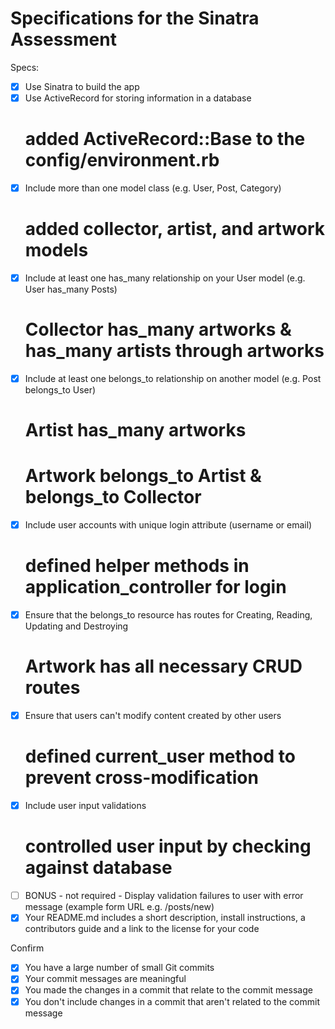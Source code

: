 # Specifications for the Sinatra Assessment

Specs:
- [x] Use Sinatra to build the app
- [x] Use ActiveRecord for storing information in a database
  # added ActiveRecord::Base to the config/environment.rb
- [x] Include more than one model class (e.g. User, Post, Category)
  # added collector, artist, and artwork models
- [x] Include at least one has_many relationship on your User model (e.g. User has_many Posts)
  # Collector has_many artworks & has_many artists through artworks
- [x] Include at least one belongs_to relationship on another model (e.g. Post belongs_to User)
  # Artist has_many artworks
  # Artwork belongs_to Artist & belongs_to Collector
- [x] Include user accounts with unique login attribute (username or email)
  # defined helper methods in application_controller for login
- [x] Ensure that the belongs_to resource has routes for Creating, Reading, Updating and Destroying
  # Artwork has all necessary CRUD routes
- [x] Ensure that users can't modify content created by other users
  # defined current_user method to prevent cross-modification
- [x] Include user input validations
  # controlled user input by checking against database
- [ ] BONUS - not required - Display validation failures to user with error message (example form URL e.g. /posts/new)
- [x] Your README.md includes a short description, install instructions, a contributors guide and a link to the license for your code

Confirm
- [x] You have a large number of small Git commits
- [x] Your commit messages are meaningful
- [x] You made the changes in a commit that relate to the commit message
- [x] You don't include changes in a commit that aren't related to the commit message